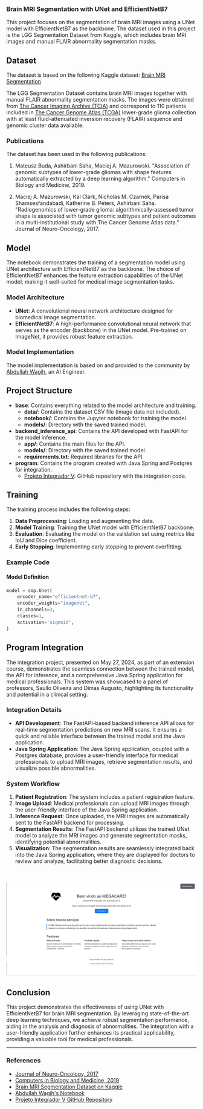 ### Brain MRI Segmentation with UNet and EfficientNetB7

This project focuses on the segmentation of brain MRI images using a UNet model with EfficientNetB7 as the backbone. The dataset used in this project is the LGG Segmentation Dataset from Kaggle, which includes brain MRI images and manual FLAIR abnormality segmentation masks.

## Dataset

The dataset is based on the following Kaggle dataset:
[Brain MRI Segmentation](https://www.kaggle.com/datasets/mateuszbuda/lgg-mri-segmentation)

The LGG Segmentation Dataset contains brain MRI images together with manual FLAIR abnormality segmentation masks. The images were obtained from [The Cancer Imaging Archive (TCIA)](https://www.cancerimagingarchive.net/) and correspond to 110 patients included in [The Cancer Genome Atlas (TCGA)](https://www.genome.gov/Funded-Programs-Projects/Cancer-Genome-Atlas) lower-grade glioma collection with at least fluid-attenuated inversion recovery (FLAIR) sequence and genomic cluster data available.

### Publications

The dataset has been used in the following publications:

1. Mateusz Buda, Ashirbani Saha, Maciej A. Mazurowski. "Association of genomic subtypes of lower-grade gliomas with shape features automatically extracted by a deep learning algorithm." Computers in Biology and Medicine, 2019.

2. Maciej A. Mazurowski, Kal Clark, Nicholas M. Czarnek, Parisa Shamsesfandabadi, Katherine B. Peters, Ashirbani Saha. "Radiogenomics of lower-grade glioma: algorithmically-assessed tumor shape is associated with tumor genomic subtypes and patient outcomes in a multi-institutional study with The Cancer Genome Atlas data." Journal of Neuro-Oncology, 2017.

## Model

The notebook demonstrates the training of a segmentation model using UNet architecture with EfficientNetB7 as the backbone. The choice of EfficientNetB7 enhances the feature extraction capabilities of the UNet model, making it well-suited for medical image segmentation tasks.

### Model Architecture

- **UNet**: A convolutional neural network architecture designed for biomedical image segmentation.
- **EfficientNetB7**: A high-performance convolutional neural network that serves as the encoder (backbone) in the UNet model. Pre-trained on ImageNet, it provides robust feature extraction.

### Model Implementation

The model implementation is based on and provided to the community by [Abdullah Wagih](https://www.kaggle.com/code/abdallahwagih/brain-tumor-segmentation-unet-efficientnetb7/notebook), an AI Engineer.

## Project Structure

- **base**: Contains everything related to the model architecture and training.
    - **data/**: Contains the dataset CSV file (image data not included).
    - **notebook/**: Contains the Jupyter notebook for training the model.
    - **models/**: Directory with the saved trained model.
- **backend_inference_api**: Contains the API developed with FastAPI for the model inference.
    - **app/**: Contains the main files for the API.
    - **models/**: Directory with the saved trained model.
    - **requirements.txt**: Required libraries for the API.
- **program**: Contains the program created with Java Spring and Postgres for integration.
    - [Projeto Integrador V](https://github.com/josedurigon/ProjetoIntegradorV): GitHub repository with the integration code.

## Training

The training process includes the following steps:

1. **Data Preprocessing**: Loading and augmenting the data.
2. **Model Training**: Training the UNet model with EfficientNetB7 backbone.
3. **Evaluation**: Evaluating the model on the validation set using metrics like IoU and Dice coefficient.
4. **Early Stopping**: Implementing early stopping to prevent overfitting.

### Example Code
#### Model Definition

```python
model = smp.Unet(
    encoder_name="efficientnet-b7",
    encoder_weights="imagenet",
    in_channels=3,
    classes=1,
    activation='sigmoid',
)
```

## Program Integration

The integration project, presented on May 27, 2024, as part of an extension course, demonstrates the seamless connection between the trained model, the API for inference, and a comprehensive Java Spring application for medical professionals. This system was showcased to a panel of professors, Saullo Oliveira and Dimas Augusto, highlighting its functionality and potential in a clinical setting.

### Integration Details

- **API Development**: The FastAPI-based backend inference API allows for real-time segmentation predictions on new MRI scans. It ensures a quick and reliable interface between the trained model and the Java application.
- **Java Spring Application**: The Java Spring application, coupled with a Postgres database, provides a user-friendly interface for medical professionals to upload MRI images, retrieve segmentation results, and visualize possible abnormalities.
### System Workflow

1. **Patient Registration**: The system includes a patient registration feature.
2. **Image Upload**: Medical professionals can upload MRI images through the user-friendly interface of the Java Spring application.
3. **Inference Request**: Once uploaded, the MRI images are automatically sent to the FastAPI backend for processing.
4. **Segmentation Results**: The FastAPI backend utilizes the trained UNet model to analyze the MRI images and generate segmentation masks, identifying potential abnormalities.
5. **Visualization**: The segmentation results are seamlessly integrated back into the Java Spring application, where they are displayed for doctors to review and analyze, facilitating better diagnostic decisions.

<br><br>
[![IA MRI MEGACARE SYSTEM](./images/megacare_preview.jpeg)](https://github.com/josedurigon/ProjetoIntegradorV/tree/main/src/main/java/com/example/demo)


## Conclusion

This project demonstrates the effectiveness of using UNet with EfficientNetB7 for brain MRI segmentation. By leveraging state-of-the-art deep learning techniques, we achieve robust segmentation performance, aiding in the analysis and diagnosis of abnormalities. The integration with a user-friendly application further enhances its practical applicability, providing a valuable tool for medical professionals.

---

### References

- [Journal of Neuro-Oncology, 2017](https://pubmed.ncbi.nlm.nih.gov/28470431/)
- [Computers in Biology and Medicine, 2019](https://arxiv.org/abs/1906.03720)
- [Brain MRI Segmentation Dataset on Kaggle](https://www.kaggle.com/datasets/mateuszbuda/lgg-mri-segmentation)
- [Abdullah Wagih's Notebook](https://www.kaggle.com/code/abdallahwagih/brain-tumor-segmentation-unet-efficientnetb7/notebook)
- [Projeto Integrador V GitHub Repository](https://github.com/josedurigon/ProjetoIntegradorV)
